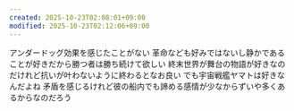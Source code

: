 ```yaml
---
created: 2025-10-23T02:08:01+09:00
modified: 2025-10-23T02:12:06+09:00
---
```


アンダードッグ効果を感じたことがない
革命なども好みではないし静かであることが好きだから勝つ者は勝ち続けて欲しい
終末世界が舞台の物語が好きなのだけれど抗いが叶わないように終わるとなお良い
でも宇宙戦艦ヤマトは好きなんだよね
矛盾を感じるけれど彼の船内でも諦める感情が少なからずいや多くあるからなのだろう
